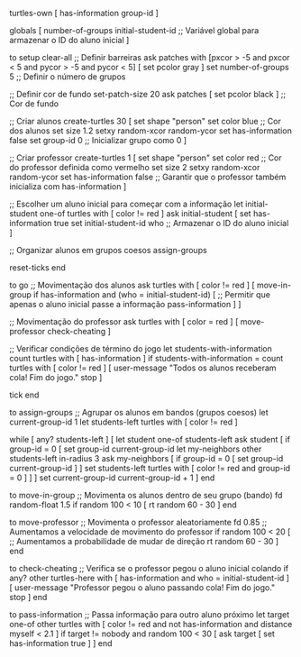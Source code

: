 turtles-own [
  has-information
  group-id
]

globals [
  number-of-groups
  initial-student-id ;; Variável global para armazenar o ID do aluno inicial
]

to setup
  clear-all
  ;; Definir barreiras
  ask patches with [pxcor > -5 and pxcor < 5 and pycor > -5 and pycor < 5] [
    set pcolor gray
  ]
  set number-of-groups 5  ;; Definir o número de grupos
  
  ;; Definir cor de fundo
  set-patch-size 20
  ask patches [ set pcolor black ]  ;; Cor de fundo
  
  ;; Criar alunos
  create-turtles 30 [
    set shape "person"
    set color blue  ;; Cor dos alunos
    set size 1.2
    setxy random-xcor random-ycor
    set has-information false
    set group-id 0  ;; Inicializar grupo como 0
  ]
  
  ;; Criar professor
  create-turtles 1 [
    set shape "person"
    set color red  ;; Cor do professor definida como vermelho
    set size 2
    setxy random-xcor random-ycor
    set has-information false ;; Garantir que o professor também inicializa com has-information
  ]
  
  ;; Escolher um aluno inicial para começar com a informação
  let initial-student one-of turtles with [ color != red ]
  ask initial-student [
    set has-information true
    set initial-student-id who ;; Armazenar o ID do aluno inicial
  ]
  
  ;; Organizar alunos em grupos coesos
  assign-groups
  
  reset-ticks
end

to go
  ;; Movimentação dos alunos
  ask turtles with [ color != red ] [
    move-in-group
    if has-information and (who = initial-student-id) [ ;; Permitir que apenas o aluno inicial passe a informação
      pass-information
    ]
  ]
  
  ;; Movimentação do professor
  ask turtles with [ color = red ] [
    move-professor
    check-cheating
  ]
  
  ;; Verificar condições de término do jogo
  let students-with-information count turtles with [ has-information ]
  if students-with-information = count turtles with [ color != red ] [
    user-message "Todos os alunos receberam cola! Fim do jogo."
    stop
  ]
  
  tick
end

to assign-groups
  ;; Agrupar os alunos em bandos (grupos coesos)
  let current-group-id 1
  let students-left turtles with [ color != red ]
  
  while [ any? students-left ] [
    let student one-of students-left
    ask student [
      if group-id = 0 [
        set group-id current-group-id
        let my-neighbors other students-left in-radius 3
        ask my-neighbors [
          if group-id = 0 [
            set group-id current-group-id
          ]
        ]
        set students-left turtles with [ color != red and group-id = 0 ]
      ]
    ]
    set current-group-id current-group-id + 1
  ]
end

to move-in-group
  ;; Movimenta os alunos dentro de seu grupo (bando)
  fd random-float 1.5
  if random 100 < 10 [
    rt random 60 - 30
  ]
end

to move-professor
  ;; Movimenta o professor aleatoriamente
  fd 0.85 ;; Aumentamos a velocidade de movimento do professor
  if random 100 < 20 [ ;; Aumentamos a probabilidade de mudar de direção
    rt random 60 - 30
  ]
end

to check-cheating
  ;; Verifica se o professor pegou o aluno inicial colando
  if any? other turtles-here with [ has-information and who = initial-student-id ] [
    user-message "Professor pegou o aluno passando cola! Fim do jogo."
    stop
  ]
end

to pass-information
  ;; Passa informação para outro aluno próximo
  let target one-of other turtles with [ color != red and not has-information and distance myself < 2.1 ]
  if target != nobody and random 100 < 30 [
    ask target [
      set has-information true
    ]
  ]
end
